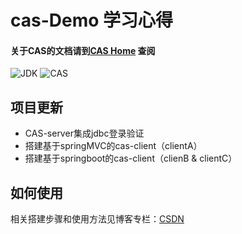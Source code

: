 # cas-Demo 学习心得
#### 关于CAS的文档请到[CAS Home](https://apereo.github.io/cas/5.2.x/index.html) 查阅
![JDK](https://img.shields.io/badge/JDK-1.8%2B-green.svg) ![CAS](https://img.shields.io/badge/CAS-5.2-green.svg)

## 项目更新
- CAS-server集成jdbc登录验证
- 搭建基于springMVC的cas-client（clientA）
- 搭建基于springboot的cas-client（clienB & clientC）

## 如何使用
相关搭建步骤和使用方法见博客专栏：[CSDN](https://blog.csdn.net/oumuv/category_9281614.html)
